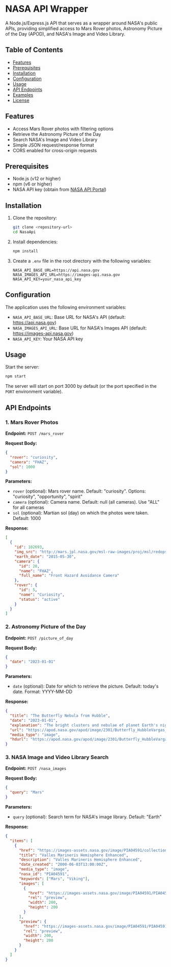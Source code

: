 # NASA API Wrapper

A Node.js/Express.js API that serves as a wrapper around NASA's public APIs, providing simplified access to Mars Rover photos, Astronomy Picture of the Day (APOD), and NASA's Image and Video Library.

## Table of Contents

- [Features](#features)
- [Prerequisites](#prerequisites)
- [Installation](#installation)
- [Configuration](#configuration)
- [Usage](#usage)
- [API Endpoints](#api-endpoints)
- [Examples](#examples)
- [License](#license)

## Features

- Access Mars Rover photos with filtering options
- Retrieve the Astronomy Picture of the Day
- Search NASA's Image and Video Library
- Simple JSON request/response format
- CORS enabled for cross-origin requests

## Prerequisites

- Node.js (v12 or higher)
- npm (v6 or higher)
- NASA API key (obtain from [NASA API Portal](https://api.nasa.gov/))

## Installation

1. Clone the repository:
   ```bash
   git clone <repository-url>
   cd NasaApi
   ```

2. Install dependencies:
   ```bash
   npm install
   ```

3. Create a `.env` file in the root directory with the following variables:
   ```
   NASA_API_BASE_URL=https://api.nasa.gov
   NASA_IMAGES_API_URL=https://images-api.nasa.gov
   NASA_API_KEY=your_nasa_api_key
   ```

## Configuration

The application uses the following environment variables:

- `NASA_API_BASE_URL`: Base URL for NASA's API (default: https://api.nasa.gov)
- `NASA_IMAGES_API_URL`: Base URL for NASA's Images API (default: https://images-api.nasa.gov)
- `NASA_API_KEY`: Your NASA API key

## Usage

Start the server:

```bash
npm start
```

The server will start on port 3000 by default (or the port specified in the `PORT` environment variable).

## API Endpoints

### 1. Mars Rover Photos

**Endpoint:** `POST /mars_rover`

**Request Body:**
```json
{
  "rover": "curiosity",
  "camera": "FHAZ",
  "sol": 1000
}
```

**Parameters:**
- `rover` (optional): Mars rover name. Default: "curiosity". Options: "curiosity", "opportunity", "spirit"
- `camera` (optional): Camera name. Default: null (all cameras). Use "ALL" for all cameras
- `sol` (optional): Martian sol (day) on which the photos were taken. Default: 1000

**Response:**
```json
[
  {
    "id": 102693,
    "img_src": "http://mars.jpl.nasa.gov/msl-raw-images/proj/msl/redops/ods/surface/sol/01000/opgs/edr/fcam/FLB_486265257EDR_F0481570FHAZ00323M_.JPG",
    "earth_date": "2015-05-30",
    "camera": {
      "id": 20,
      "name": "FHAZ",
      "full_name": "Front Hazard Avoidance Camera"
    },
    "rover": {
      "id": 5,
      "name": "Curiosity",
      "status": "active"
    }
  }
]
```

### 2. Astronomy Picture of the Day

**Endpoint:** `POST /picture_of_day`

**Request Body:**
```json
{
  "date": "2023-01-01"
}
```

**Parameters:**
- `date` (optional): Date for which to retrieve the picture. Default: today's date. Format: YYYY-MM-DD

**Response:**
```json
{
  "title": "The Butterfly Nebula from Hubble",
  "date": "2023-01-01",
  "explanation": "The bright clusters and nebulae of planet Earth's night sky are often named for flowers or insects...",
  "url": "https://apod.nasa.gov/apod/image/2301/Butterfly_HubbleVargas_960.jpg",
  "media_type": "image",
  "hdurl": "https://apod.nasa.gov/apod/image/2301/Butterfly_HubbleVargas_3139.jpg"
}
```

### 3. NASA Image and Video Library Search

**Endpoint:** `POST /nasa_images`

**Request Body:**
```json
{
  "query": "Mars"
}
```

**Parameters:**
- `query` (optional): Search term for NASA's image library. Default: "Earth"

**Response:**
```json
{
  "items": [
    {
      "href": "https://images-assets.nasa.gov/image/PIA04591/collection.json",
      "title": "Valles Marineris Hemisphere Enhanced",
      "description": "Valles Marineris Hemisphere Enhanced",
      "date_created": "2000-06-03T13:00:00Z",
      "media_type": "image",
      "nasa_id": "PIA04591",
      "keywords": ["Mars", "Viking"],
      "images": [
        {
          "href": "https://images-assets.nasa.gov/image/PIA04591/PIA04591~thumb.jpg",
          "rel": "preview",
          "width": 200,
          "height": 200
        }
      ],
      "preview": {
        "href": "https://images-assets.nasa.gov/image/PIA04591/PIA04591~thumb.jpg",
        "rel": "preview",
        "width": 200,
        "height": 200
      }
    }
  ]
}
```
